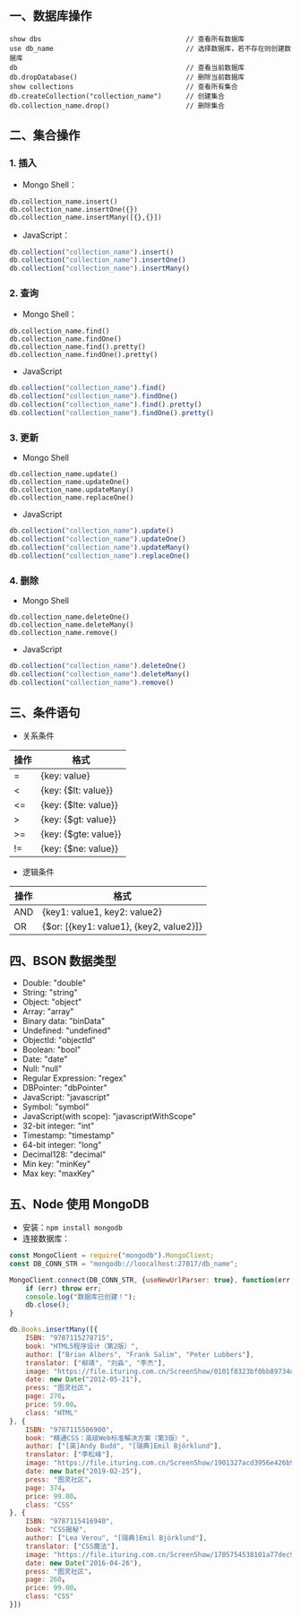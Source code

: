 ## 一、数据库操作
```Mongo Shell
show dbs                                    // 查看所有数据库
use db_name                                 // 选择数据库，若不存在则创建数据库
db                                          // 查看当前数据库
db.dropDatabase()                           // 删除当前数据库
show collections                            // 查看所有集合
db.createCollection("collection_name")      // 创建集合
db.collection_name.drop()                   // 删除集合
```

## 二、集合操作
### 1. 插入
- Mongo Shell：
```Mongo Shell
db.collection_name.insert()
db.collection_name.insertOne({})
db.collection_name.insertMany([{},{}])
```
- JavaScript：
```js
db.collection("collection_name").insert()
db.collection("collection_name").insertOne()
db.collection("collection_name").insertMany()
```

### 2. 查询
- Mongo Shell：
```Mongo Shell
db.collection_name.find()
db.collection_name.findOne()
db.collection_name.find().pretty()
db.collection_name.findOne().pretty()
```
- JavaScript
```js
db.collection("collection_name").find()
db.collection("collection_name").findOne()
db.collection("collection_name").find().pretty()
db.collection("collection_name").findOne().pretty()
```

### 3. 更新
- Mongo Shell
```Mongo Shell
db.collection_name.update()
db.collection_name.updateOne()
db.collection_name.updateMany()
db.collection_name.replaceOne()
```
- JavaScript
```js
db.collection("collection_name").update()
db.collection("collection_name").updateOne()
db.collection("collection_name").updateMany()
db.collection("collection_name").replaceOne()
```

### 4. 删除
- Mongo Shell
```Mongo Shell
db.collection_name.deleteOne()
db.collection_name.deleteMany()
db.collection_name.remove()
```
- JavaScript
```js
db.collection("collection_name").deleteOne()
db.collection("collection_name").deleteMany()
db.collection("collection_name").remove()
```

## 三、条件语句
- 关系条件

操作|格式
-|-
=|{key: value}
<|{key: {$lt: value}}
<=|{key: {$lte: value}}
\>|{key: {$gt: value}}
\>=|{key: {$gte: value}}
!=|{key: {$ne: value}}

- 逻辑条件

操作|格式
-|-
AND|{key1: value1, key2: value2}
OR|{$or: [{key1: value1}, {key2, value2}]}

## 四、BSON 数据类型
- Double: "double" 
- String: "string"
- Object: "object"
- Array: "array"
- Binary data: "binData"
- Undefined: "undefined"
- ObjectId: "objectId"
- Boolean: "bool"
- Date: "date"
- Null: "null"
- Regular Expression: "regex"
- DBPointer: "dbPointer"
- JavaScript: "javascript"
- Symbol: "symbol"
- JavaScript(with scope): "javascriptWithScope"
- 32-bit integer: "int"
- Timestamp: "timestamp"
- 64-bit integer: "long"
- Decimal128: "decimal"
- Min key: "minKey"
- Max key: "maxKey"

## 五、Node 使用 MongoDB
- 安装：`npm install mongodb`
- 连接数据库：
```js
const MongoClient = require("mongodb").MongoClient;
const DB_CONN_STR = "mongodb://loocalhost:27017/db_name";

MongoClient.connect(DB_CONN_STR, {useNewUrlParser: true}, function(err, db)) {
    if (err) throw err;
    console.log("数据库已创建！");
    db.close();
}
```

```js
db.Books.insertMany([{
    ISBN: "9787115278715",
    book: "HTML5程序设计（第2版）",
    author: ["Brian Albers", "Frank Salim", "Peter Lubbers"],
    translator: ["柳靖", "刘淼", "李杰"],
    image: "https://file.ituring.com.cn/ScreenShow/0101f8323bf0bb89734d",
    date: new Date("2012-05-21"),
    press: "图灵社区"，
    page: 276，
    price: 59.00，
    class: "HTML"
}, {
    ISBN: "9787115506900",
    book: "精通CSS：高级Web标准解决方案（第3版）",
    author: ["[英]Andy Budd", "[瑞典]Emil Björklund"],
    translator: ["李松峰"],
    image: "https://file.ituring.com.cn/ScreenShow/1901327acd3956e426b9",
    date: new Date("2019-02-25"),
    press: "图灵社区"，
    page: 374，
    price: 99.00，
    class: "CSS"
}, {
    ISBN: "9787115416940",
    book: "CSS揭秘",
    author: ["Lea Verou", "[瑞典]Emil Björklund"],
    translator: ["CSS魔法"],
    image: "https://file.ituring.com.cn/ScreenShow/1705754538101a77dec9",
    date: new Date("2016-04-26"),
    press: "图灵社区"，
    page: 260，
    price: 99.00，
    class: "CSS"
}])